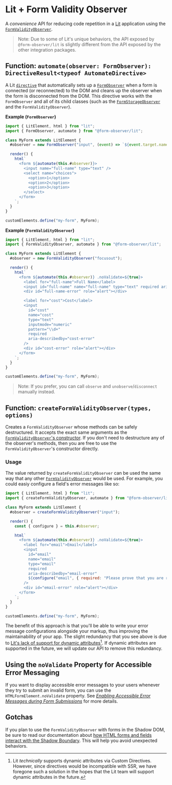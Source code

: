 # Lit + Form Validity Observer

A _convenience_ API for reducing code repetition in a [Lit](https://lit.dev/) application using the [`FormValidityObserver`](../README.md).

> Note: Due to some of Lit's unique behaviors, the API exposed by `@form-observer/lit` is slightly different from the API exposed by the other integration packages.

## Function: `automate(observer: FormObserver): DirectiveResult<typeof AutomateDirective>`

A Lit [`directive`](https://lit.dev/docs/templates/custom-directives/) that automatically sets up a [`FormObserver`](../../form-observer/README.md) when a form is connected (or reconnected) to the DOM and cleans up the observer when the form is disconnected from the DOM. This directive works with the `FormObserver` and all of its child classes (such as the [`FormStorageObserver`](../../form-storage-observer/README.md) and the `FormValidityObserver`).

**Example (`FormObserver`)**

```js
import { LitElement, html } from "lit";
import { FormObserver, automate } from "@form-observer/lit";

class MyForm extends LitElement {
  #observer = new FormObserver("input", (event) => `${event.target.name} was updated`);

  render() {
    html`
      <form ${automate(this.#observer)}>
        <input name="full-name" type="text" />
        <select name="choices">
          <option>1</option>
          <option>2</option>
          <option>3</option>
        </select>
      </form>
    `;
  }
}

customElements.define("my-form", MyForm);
```

**Example (`FormValidityObserver`)**

```js
import { LitElement, html } from "lit";
import { FormValidityObserver, automate } from "@form-observer/lit";

class MyForm extends LitElement {
  #observer = new FormValidityObserver("focusout");

  render() {
    html`
      <form ${automate(this.#observer)} .noValidate=${true}>
        <label for="full-name">Full Name</label>
        <input id="full-name" name="full-name" type="text" required aria-describedby="full-name-error" />
        <div id="full-name-error" role="alert"></div>

        <label for="cost">Cost</label>
        <input
          id="cost"
          name="cost"
          type="text"
          inputmode="numeric"
          pattern="\\d+"
          required
          aria-describedby="cost-error"
        />
        <div id="cost-error" role="alert"></div>
      </form>
    `;
  }
}

customElements.define("my-form", MyForm);
```

> Note: If you prefer, you can call `observe` and `unobserve`/`disconnect` manually instead.

## Function: `createFormValidityObserver(types, options)`

Creates a `FormValidityObserver` whose methods can be safely destructured. It accepts the exact same arguments as the [`FormValidityObserver`'s constructor](../README.md#constructor-formvalidityobservertypes-options). If you don't need to destructure any of the observer's methods, then you are free to use the `FormValidityObserver`'s constructor directly.

### Usage

The value returned by `createFormValidityObserver` can be used the same way that any other [`FormValidityObserver`](../README.md#api) would be used. For example, you could easiy configure a field's error messages like so:

```js
import { LitElement, html } from "lit";
import { createFormValidityObserver, automate } from "@form-observer/lit";

class MyForm extends LitElement {
  #observer = createFormValidityObserver("input");

  render() {
    const { configure } = this.#observer;

    html`
      <form ${automate(this.#observer)} .noValidate=${true}>
        <label for="email">Email</label>
        <input
          id="email"
          name="email"
          type="email"
          required
          aria-describedby="email-error"
          ${configure("email", { required: "Please prove that you are real" })}
        />
        <div id="email-error" role="alert"></div>
      </form>
    `;
  }
}

customElements.define("my-form", MyForm);
```

The benefit of this approach is that you'll be able to write your error message configurations alongside your markup, thus improving the maintainability of your app. The slight redundancy that you see above is due to [Lit's lack of support for dynamic attributes](https://github.com/lit/rfcs/issues/26)[^1]. If dynamic attributes are supported in the future, we will update our API to remove this redundancy.

[^1]: Lit _technically_ supports dynamic attributes via Custom Directives. However, since directives would be incompatible with SSR, we have foregone such a solution in the hopes that the Lit team will support dynamic attributes in the future.

## Using the `noValidate` Property for Accessible Error Messaging

If you want to display accessible error messages to your users whenever they try to submit an invalid form, you can use the `HTMLFormElement.noValidate` property. See [_Enabling Accessible Error Messages during Form Submissions_](../guides.md#enabling-accessible-error-messages-during-form-submissions) for more details.

## Gotchas

If you plan to use the `FormValidityObserver` with forms in the Shadow DOM, be sure to read our documentation about [how HTML forms and fields interact with the Shadow Boundary](../../form-observer/guides.md#be-mindful-of-the-shadow-boundary). This will help you avoid unexpected behaviors.
